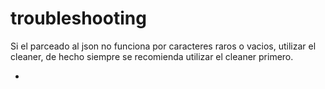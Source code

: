 # troubleshooting 
Si el parceado al json no funciona por caracteres raros o vacios, utilizar el cleaner, de hecho siempre se recomienda utilizar el cleaner primero.

-
